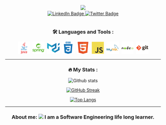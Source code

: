 
<!-- ### Hey there!! :man_technologist:
<!--
**jeanmoura/jeanmoura** is a ✨ _special_ ✨ repository because its `README.md` (this file) appears on your GitHub profile.

Here are some ideas to get you started:

- 🔭 I’m currently working on ...
- 🌱 I’m currently learning ...
- 👯 I’m looking to collaborate on ...
- 🤔 I’m looking for help with ...
- 💬 Ask me about ...
- 📫 How to reach me: ...
- 😄 Pronouns: ...
- ⚡ Fun fact: ...
-->
<div id="header" align="center">
  <img src="https://media.giphy.com/media/IeRdg7gLkfK1ly2mFU/giphy.gif" width="100"/>

  
  <div id="badges">
    <a href="https://www.linkedin.com/in/jeansouzamoura/">
  <img src="https://img.shields.io/badge/LinkedIn-blue?style=for-the-badge&logo=linkedin&logoColor=white" alt="LinkedIn Badge"/>
    </a>
    <a href="https://twitter.com/jeansouzamoura">
  <img src="https://img.shields.io/badge/Twitter-blue?style=for-the-badge&logo=twitter&logoColor=white" alt="Twitter Badge"/>
    </a>  
</div>
  
  <img src="https://komarev.com/ghpvc/?username=jeanmoura&style=flat-square&color=blue" alt=""/>
 
  

### :hammer_and_wrench: Languages and Tools :
  <div>
  <img src="https://github.com/devicons/devicon/blob/master/icons/java/java-original-wordmark.svg" title="Java" alt="Java" width="40" height="40"/>&nbsp;
  <img src="https://github.com/devicons/devicon/blob/master/icons/spring/spring-original-wordmark.svg" title="Spring" alt="Spring" width="40" height="40"/>&nbsp;
  <img src="https://github.com/devicons/devicon/blob/master/icons/materialui/materialui-original.svg" title="Material UI" alt="Material UI" width="40" height="40"/>&nbsp;
  <img src="https://github.com/devicons/devicon/blob/master/icons/css3/css3-plain-wordmark.svg"  title="CSS3" alt="CSS" width="40" height="40"/>&nbsp;
  <img src="https://github.com/devicons/devicon/blob/master/icons/html5/html5-original.svg" title="HTML5" alt="HTML" width="40" height="40"/>&nbsp;
  <img src="https://github.com/devicons/devicon/blob/master/icons/javascript/javascript-original.svg" title="JavaScript" alt="JavaScript" width="40" height="40"/>&nbsp;
  <img src="https://github.com/devicons/devicon/blob/master/icons/mysql/mysql-original-wordmark.svg" title="MySQL"  alt="MySQL" width="40" height="40"/>&nbsp;
  <img src="https://github.com/devicons/devicon/blob/master/icons/nodejs/nodejs-original-wordmark.svg" title="NodeJS" alt="NodeJS" width="40" height="40"/>&nbsp;
  <img src="https://github.com/devicons/devicon/blob/master/icons/git/git-original-wordmark.svg" title="Git" **alt="Git" width="40" height="40"/>
    


---

### :fire: My Stats :
    
![Github stats](https://github-readme-stats.vercel.app/api?username=jeanmoura&theme=highcontrast&show_icons=true&count_private=true)    

[![GitHub Streak](http://github-readme-streak-stats.herokuapp.com?user=jeanmoura&theme=dark&background=000000)](https://git.io/streak-stats)

[![Top Langs](https://github-readme-stats.vercel.app/api/top-langs/?username=jeanmoura&layout=compact&theme=vision-friendly-dark)](https://github.com/jeanmoura/github-readme-stats)


    

---
###  About me: <img src="https://media.giphy.com/media/WUlplcMpOCEmTGBtBW/giphy.gif" width="30"> I am a Software Engineering life long learner.
